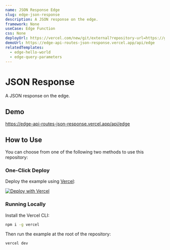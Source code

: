 ```yaml
---
name: JSON Response Edge
slug: edge-json-response
description: A JSON response on the edge.
framework: None
useCase: Edge Function
css: None
deployUrl: https://vercel.com/new/git/external?repository-url=https://github.com/vercel/examples/tree/main/edge-functions/json-response&project-name=edge-json-response&repository-name=edge-json-response
demoUrl: https://edge-api-routes-json-response.vercel.app/api/edge
relatedTemplates:
  - edge-hello-world
  - edge-query-parameters
---
```


# JSON Response

A JSON response on the edge.

## Demo

https://edge-api-routes-json-response.vercel.app/api/edge

## How to Use

You can choose from one of the following two methods to use this repository:

### One-Click Deploy

Deploy the example using [Vercel](https://vercel.com?utm_source=github&utm_medium=readme&utm_campaign=vercel-examples):

[![Deploy with Vercel](https://vercel.com/button)](https://vercel.com/new/git/external?repository-url=https://github.com/vercel/examples/tree/main/edge-functions/json-response&project-name=edge-json-response&repository-name=edge-json-response)

### Running Locally

Install the Vercel CLI:

```bash
npm i -g vercel
```

Then run the example at the root of the repository:

```bash
vercel dev
```
